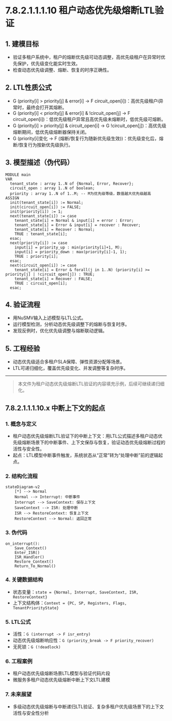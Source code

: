 # 7.8.2.1.1.1.10 租户动态优先级熔断LTL验证

## 1. 建模目标

- 验证多租户系统中，租户的熔断优先级可动态调整，高优先级租户在异常时优先保护，优先级变化能实时生效。
- 检查动态优先级调整、熔断、恢复的时序正确性。

## 2. LTL性质公式

- G (priority[i] > priority[j] & error[i] -> F circuit_open[i])：高优先级租户i异常时，最终会打开其熔断。
- G (priority[i] < priority[j] & error[i] & !circuit_open[j] -> F circuit_open[i])：低优先级租户异常且高优先级未熔断时，低优先级可熔断。
- G (priority[i] > priority[j] & circuit_open[i] -> G !circuit_open[j])：高优先级熔断期间，低优先级熔断器保持关闭。
- G (priority[i]变化 -> F (熔断/恢复行为随新优先级生效))：优先级变化后，熔断/恢复行为按新优先级执行。

## 3. 模型描述（伪代码）

```smv
MODULE main
VAR
  tenant_state : array 1..N of {Normal, Error, Recover};
  circuit_open : array 1..N of boolean;
  priority : array 1..N of 1..M; -- M为优先级等级，数值越大优先级越高
ASSIGN
  init(tenant_state[i]) := Normal;
  init(circuit_open[i]) := FALSE;
  init(priority[i]) := 1;
  next(tenant_state[i]) := case
    tenant_state[i] = Normal & input[i] = error : Error;
    tenant_state[i] = Error & input[i] = recover : Recover;
    tenant_state[i] = Recover : Normal;
    TRUE : tenant_state[i];
  esac;
  next(priority[i]) := case
    input[i] = priority_up : min(priority[i]+1, M);
    input[i] = priority_down : max(priority[i]-1, 1);
    TRUE : priority[i];
  esac;
  next(circuit_open[i]) := case
    tenant_state[i] = Error & forall(j in 1..N) (priority[i] >= priority[j] | !circuit_open[j]) : TRUE;
    tenant_state[i] = Recover : FALSE;
    TRUE : circuit_open[i];
  esac;
```

## 4. 验证流程

- 用NuSMV输入上述模型与LTL公式。
- 运行模型检测，分析动态优先级调整下的熔断与恢复时序。
- 发现反例时，优化优先级调整与熔断联动逻辑。

## 5. 工程经验

- 动态优先级适合多租户SLA保障、弹性资源分配等场景。
- LTL可递归细化，覆盖优先级变化、并发调整等复杂时序。

---
> 本文件为租户动态优先级熔断LTL验证的内容填充示例，后续可继续递归细化。

## 7.8.2.1.1.1.10.x 中断上下文的起点

### 1. 概念与定义

- 租户动态优先级熔断LTL验证下的中断上下文：用LTL公式描述多租户动态优先级熔断场景下的中断事件、上下文保存与恢复，验证动态优先级熔断过程的活性与安全性。
- 起点：LTL模型中断事件触发，系统状态从“正常”转为“处理中断”前的逻辑起点。

### 2. 结构化流程

```mermaid
stateDiagram-v2
    [*] --> Normal
    Normal --> Interrupt: 中断事件
    Interrupt --> SaveContext: 保存上下文
    SaveContext --> ISR: 处理中断
    ISR --> RestoreContext: 恢复上下文
    RestoreContext --> Normal: 返回正常
```

### 3. 伪代码

```pseudo
on_interrupt():
    Save_Context()
    Enter_ISR()
    ISR_Handler()
    Restore_Context()
    Return_To_Normal()
```

### 4. 关键数据结构

- 状态变量：`state = {Normal, Interrupt, SaveContext, ISR, RestoreContext}`
- 上下文结构体：`Context = {PC, SP, Registers, Flags, TenantPriorityState}`

### 5. LTL公式

- 活性：`G (interrupt -> F isr_entry)`
- 动态优先级熔断响应性：`G (priority_break -> F priority_recover)`
- 无死锁：`G (!deadlock)`

### 6. 工程案例

- 租户动态优先级熔断场景LTL模型与验证代码片段
- 微服务多租户动态优先级熔断中断上下文LTL建模

### 7. 未来展望

- 多级动态优先级熔断与中断递归LTL验证、复杂多租户优先级场景下的上下文活性与安全性分析
